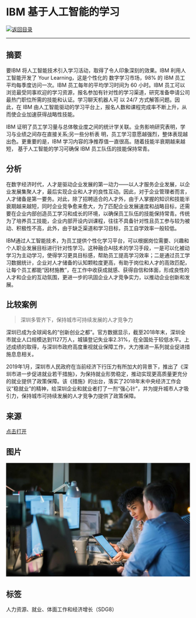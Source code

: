 # IBM 基于人工智能的学习

[![返回目录](http://img.shields.io/badge/点击-返回目录-875A7B.svg?style=flat&colorA=8F8F8F)](/)

----------

## 摘要

要IBM 将人工智能技术引入学习活动，取得了令人印象深刻的效果。IBM 利用人工智能开发了 Your Learning，这是个性化的 数字学习市场，98% 的 IBM 员工平均每季度访问一次。IBM 员工每年的平均学习时间为 60 小时。IBM 员工可以浏览最受同事欢迎的学习资源，报名参加有针对性的学习渠道，研究准备申请公司最热门职位所需的技能和认证。学习聊天机器人可 以 24/7 方式解答问题。因此，在 IBM 由人工智能驱动的学习平台上，报名人数和课程完成率不断上升，从而使企业加速获得战略性技能。

IBM 证明了员工学习量与总体敬业度之间的统计学关联。业务影响研究表明，学习与业绩之间存在直接关系;另一些分析表 明，员工学习意愿越强烈，整体表现越出色。更重要的是，IBM 学习内容的净推荐值一直很高。随着技能半衰期越来越短， 基于人工智能的学习可确保 IBM 员工队伍的技能保持常青。

## 分析

在数字经济时代，人才是驱动企业发展的第一动力——以人才服务企业发展，以企业发展集聚人才，最后实现企业和人才的良性互动。因此，对于企业管理者而言，人才储备是第一要务。对此，除了招聘适合的人才外，由于人掌握的知识和技能半衰期越来越短，同时企业竞争愈来愈大，为了匹配企业发展速度和战略目标，还需要在企业内部创造员工学习和成长的环境，以确保员工队伍的技能保持常青。传统为了培养员工技能，企业内部开设内训课程，往往不具备针对性且员工参与较为被动、积极性不高，此外，由于缺乏渠道和学习目标，员工自学效率一般较低。

IBM通过人工智能技术，为员工提供个性化学习平台，可以根据岗位需要、兴趣和个人职业发展目标进行针对性学习。这种融合AI技术的学习手段，一是可以化被动学习为主动学习，使得学习更具目标感，帮助员工提高学习效率；二是通过员工学习数据统计，企业对人才储备的认知颗粒度更高，有助于岗位和人才的高效匹配，让每个员工都能“因材施教”，在工作中收获成就感、获得自信和体面，形成良性的人才和企业的互动氛围，更进一步的巩固企业人才竞争实力，以推动企业创新和发展。

## 比较案例

> 深圳多管齐下，保持城市可持续发展的人才竞争力

深圳已成为全球闻名的“创新创业之都”。官方数据显示，截至2018年末，深圳全市就业人口规模达到1127万人，城镇登记失业率2.31%，在全国处于较低水平。上述成绩的取得，与深圳市政府高度重视就业保障工作，大力推进一系列就业促进措施息息相关。

2019年1月，深圳市人民政府在当前经济下行压力有所加大的背景下，推出了《深圳市进一步促进就业若干措施》，为保持就业形势稳定，推动实现更高质量更充分的就业提供了政策保障。该《措施》的出台，落实了2018年末中央经济工作会议“稳就业”的精神，给深圳企业和就业者打了一剂“强心针”，并为提升城市人才吸引力，保持城市可持续发展的人才竞争力提供了政策保障。

## 来源

<a href="https://max.book118.com/html/2019/0307/6210045200002013.shtm " target="_blank">点击打开</a>

## 图片

![图片](8.1.1.jpg)


## 标签

人力资源、就业、体面工作和经济增长（SDG8）
